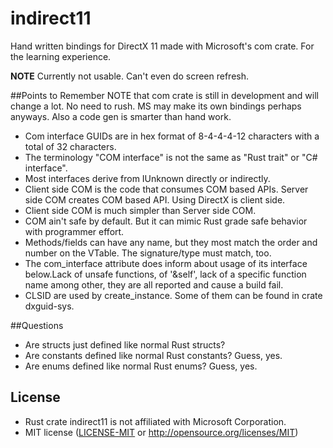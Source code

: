 # indirect11
Hand written bindings for DirectX 11 made with Microsoft's com crate. For the learning experience.

**NOTE** Currently not usable. Can't even do screen refresh.

##Points to Remember
NOTE that com crate is still in development and will change a lot. No need to rush. MS may make its own bindings perhaps anyways. Also a code gen is smarter than hand work.

* Com interface GUIDs are in hex format of 8-4-4-4-12 characters with a total of 32 characters.
* The terminology "COM interface" is not the same as "Rust trait" or "C# interface".
* Most interfaces derive from IUnknown directly or indirectly.
* Client side COM is the code that consumes COM based APIs. Server side COM creates COM based API. Using DirectX is client side.
* Client side COM is much simpler than Server side COM.
* COM ain't safe by default. But it can mimic Rust grade safe behavior with programmer effort.
* Methods/fields can have any name, but they most match the order and number on the VTable. The signature/type must match, too.
* The com_interface attribute does inform about usage of its interface below.Lack of unsafe functions, of '&self', lack of a specific function name among other, they are all reported and cause a build fail.
* CLSID are used by create_instance. Some of them can be found in crate dxguid-sys.

##Questions
* Are structs just defined like normal Rust structs?
* Are constants defined like normal Rust constants? Guess, yes.
* Are enums defined like normal Rust enums? Guess, yes.

## License

* Rust crate indirect11 is not affiliated with Microsoft Corporation.
* MIT license ([LICENSE-MIT] or http://opensource.org/licenses/MIT)

[LICENSE-MIT]: LICENSE-MIT